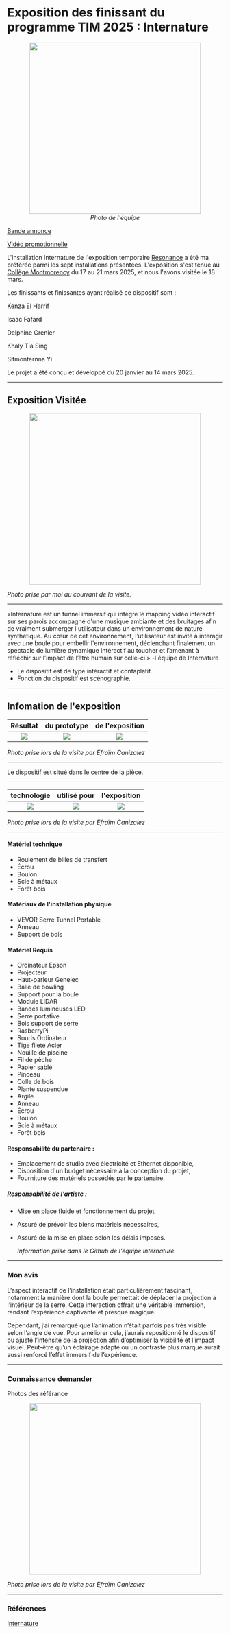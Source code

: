 #  Exposition des finissant du programme TIM 2025 : Internature 

<p align="center">
  <img src="/tp2/photos/internature/internature_equipe.jpg" height= 400px> <br>
  <i>Photo de l'équipe</i>
</p>

[Bande annonce](https://youtu.be/dI_DeIEkmxw)

[Vidéo promotionnelle](https://www.youtube.com/watch?v=vxIGUEq9AZg&t=5s)


L'installation Internature de l'exposition temporaire [Resonance](https://tim-montmorency.com/2025/#/) a été ma préférée parmi les sept installations présentées.
L'exposition s'est tenue au [Collège Montmorency](https://www.cmontmorency.qc.ca) du 17 au 21 mars 2025, et nous l'avons visitée le 18 mars.

Les finissants et finissantes ayant réalisé ce dispositif sont :

Kenza El Harrif

Isaac Fafard

Delphine Grenier

Khaly Tia Sing

Sitmonternna Yi

Le projet a été conçu et développé du 20 janvier au 14 mars 2025.

---

## Exposition Visitée 

<p align="center">
  <img src="/tp2/photos/internature/fiche_internatuel.JPG" height= 400px>
</p>

*Photo prise par moi au courrant de la visite.*

---

«Internature est un tunnel immersif qui intègre le mapping vidéo interactif sur ses parois accompagné d'une musique ambiante et des bruitages afin de vraiment submerger l'utilisateur dans un environnement de nature synthétique. Au cœur de cet environnement, l’utilisateur est invité à interagir avec une boule pour embellir l'environnement, déclenchant finalement un spectacle de lumière dynamique intéractif au toucher et l’amenant à réfléchir sur l’impact de l’être humain sur celle-ci.» -l'équipe de Internature

- Le dispositif est de type intéractif et contaplatif.
- Fonction du dispositif est scénographie.

---

## Infomation de l'exposition

 Résultat  | du prototype |  de l'exposition
:-------------------------:|:-------------------------:|:-------------------------:
![](/tp2/photos/internature/internature_projection_dans_tunnel.jpg)|![](/tp2/photos/internature/internature_vu_dans_tunnel.jpg)|![](/tp2/photos/internature/internature_projection_dans_tunnel_droite.jpg)

*Photo prise lors de la visite par Efraïm Canizalez*

---

Le dispositif est situé dans le centre de la pièce. 

---

 technologie  | utilisé pour | l'exposition
:-------------------------:|:-------------------------:|:-------------------------:
![](/tp2/photos/internature/internature_capteur.jpg)|![](/tp2/photos/internature/internature_projection.jpg)|![](/tp2/photos/internature/internature_prototype.jpg)

*Photo prise lors de la visite par Efraïm Canizalez*

---

#### Matériel technique

- Roulement de billes de transfert	
- Écrou	
- Boulon	
- Scie à métaux
- Forêt bois

#### Matériaux de l'installation physique

- VEVOR Serre Tunnel Portable
- Anneau	
- Support de bois

#### Matériel Requis
- Ordinateur Epson	
- Projecteur
- Haut-parleur Genelec
- Balle de bowling
- Support pour la boule	
- Module LIDAR
- Bandes lumineuses LED
- Serre portative
- Bois support de serre
- RasberryPi
- Souris Ordinateur
- Tige fileté Acier
- Nouille de piscine
- Fil de pèche
- Papier sablé
- Pinceau
- Colle de bois
- Plante suspendue
- Argile
- Anneau
- Écrou
- Boulon
- Scie à métaux
- Forêt bois



#### Responsabilité du partenaire :



- Emplacement de studio avec électricité et Ethernet disponible,	
- Disposition d'un budget nécessaire à la conception du projet,
- Fourniture des matériels possédés par le partenaire.

 
  
##### Responsabilité de l'artiste :


- Mise en place fluide et fonctionnement du projet,
- Assuré de prévoir les biens matériels nécessaires,
- Assuré de la mise en place selon les délais imposés.

  *Information prise dans le Github de l'équipe Internature*

---

### Mon avis 

L’aspect interactif de l’installation était particulièrement fascinant, notamment la manière dont la boule permettait de déplacer la projection à l’intérieur de la serre. Cette interaction offrait une véritable immersion, rendant l’expérience captivante et presque magique.  

Cependant, j’ai remarqué que l’animation n’était parfois pas très visible selon l’angle de vue. Pour améliorer cela, j’aurais repositionné le dispositif ou ajusté l’intensité de la projection afin d’optimiser la visibilité et l’impact visuel. Peut-être qu’un éclairage adapté ou un contraste plus marqué aurait aussi renforcé l’effet immersif de l’expérience.



---

### Connaissance demander

 Photos des référance

<p align="center">
  <img src="/tp2/photos/internature/internature_ordi.jpg" height= 400px>
</p>

*Photo prise lors de la visite par Efraïm Canizalez*

---

### Références

[Internature](https://tprangers.github.io/internature/#/)
